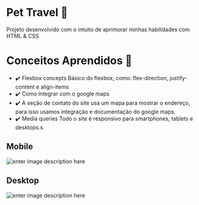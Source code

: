 # Pet Travel 🐶

Projeto desenvolvido com o intuito de aprimorar minhas habilidades com
HTML & CSS

# Conceitos Aprendidos 📝

- ✔️ Flexbox concepts
  Básico do flexbox, como: flex-direction, justify-content e align-items
- ✔️ Como integrar com o google maps
- ✔️ A seção de contato do site usa um mapa para mostrar o endereço, para isso usamos integração e documentação do google maps.
- ✔️ Media queries
  Todo o site é responsivo para smartphones, tablets e desktops.s.

## Mobile

![enter image description here](https://github.com/jordanruan/sitepettravel/blob/master/img/mobile.gif?raw=true)

## Desktop

![enter image description here](https://github.com/jordanruan/sitepettravel/blob/master/img/desktop.gif?raw=true)
